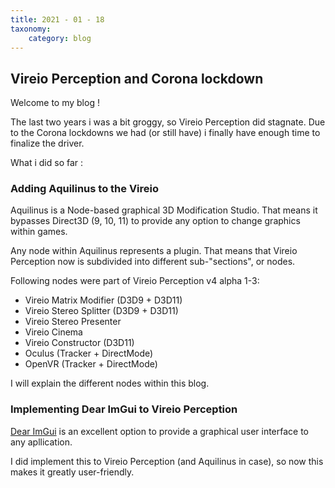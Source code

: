 ```yaml
---
title: 2021 - 01 - 18
taxonomy:
    category: blog
---
```

## Vireio Perception and Corona lockdown

Welcome to my blog !

The last two years i was a bit groggy, so Vireio Perception did stagnate. Due to the Corona lockdowns we had (or still have) i finally have enough time to finalize the driver.

What i did so far : 

### Adding Aquilinus to the Vireio

Aquilinus is a Node-based graphical 3D Modification Studio. That means it bypasses Direct3D (9, 10, 11) to provide any option to change graphics within games.

Any node within Aquilinus represents a plugin. That means that Vireio Perception now is subdivided into different sub-"sections", or nodes.

Following nodes were part of Vireio Perception v4 alpha 1-3:
* Vireio Matrix Modifier (D3D9 + D3D11)
* Vireio Stereo Splitter (D3D9 + D3D11)
* Vireio Stereo Presenter
* Vireio Cinema
* Vireio Constructor (D3D11)
* Oculus (Tracker + DirectMode)
* OpenVR (Tracker + DirectMode)

I will explain the different nodes within this blog.

### Implementing Dear ImGui to Vireio Perception

<a href="https://github.com/ocornut/imgui">Dear ImGui</a> is an excellent option to provide a graphical user interface to any apllication.

I did implement this to Vireio Perception (and Aquilinus in case), so now this makes it greatly user-friendly.
